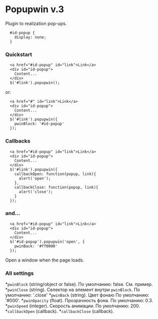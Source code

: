 # Popupwin v.3

Plugin to realization pop-ups.

~~~~{.bash}
  #id-popup {
    display: none;
  }
~~~~

### Quickstart

~~~~{.bash}
  <a href="#id-popup" id="link">Link</a>
  <div id="id-popup">
    Content...
  </div>
  $('#link').popupwin();
~~~~

or:
~~~~{.bash}
  <a href="#" id="link">Link</a>
  <div id="id-popup">
    Content...
  </div>
  $('#link').popupwin({
    pwinBlock: '#id-popup'
  });
~~~~

### Callbacks

~~~~{.bash}
  <a href="#id-popup" id="link">Link</a>
  <div id="id-popup">
    Content...
  </div>
  $('#link').popupwin({
    callbackOpen: function(popup, link){
      alert('open');
    },
    callbackClose: function(popup, link){
      alert('close');
    }
  });
~~~~

### and...

~~~~{.bash}
  <a href="#id-popup" id="link">Link</a>
  <div id="id-popup">
    Content...
  </div>
  $('#id-popup').popupwin('open', {
    pwinBack: '#ff0000'
  });
~~~~
Open a window when the page loads.

### All settings
*`pwinBlock` (string/object or false).
По умолчанию: false. См. пример.
*`pwinClose` (string).
Селектор на элемент внутри `pwinBlock`. 
По умолчанию: '.close'
*`pwinBack` (string).
Цвет фонаю
По умолчанию: '#000'.
*`pwinOpacity` (float).
Прозрачность фона.
По умолчанию: 0.3.
*`pwinSpeed` (integer).
Скорость анимации.
По умолчанию: 200.
*`callbackOpen` (callback).
*`callbackClose` (callback).